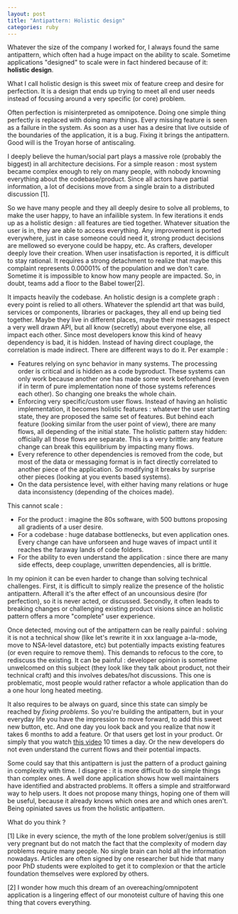 ```yaml
---
layout: post
title: "Antipattern: Holistic design"
categories: ruby
---
```


Whatever the size of the company I worked for, I always found the same antipattern, which often had a huge impact on the ability to scale. Sometime applications "designed" to scale were in fact hindered because of it: **holistic design**.

What I call holistic design is this sweet mix of feature creep and desire for perfection. It is a design that ends up trying to meet all end user needs instead of focusing  around a very specific (or core) problem.

Often perfection is misinterpreted as omnipotence. Doing one simple thing perfectly is replaced with doing many things. Every missing feature is seen as a failure in the system. As soon as a user has a desire that live outside of the boundaries of the application, it is a bug. Fixing it brings the antipattern. Good will is the Troyan horse of antiscaling.

I deeply believe the human/social part plays a massive role (probably the biggest) in all architecture decisions. For a simple reason : most system became complex enough to rely on many people, with nobody knowning everything about the codebase/product. Since all actors have partial information, a lot of decisions move from a single brain to a distributed discussion [1].

So we have many people and they all deeply desire to solve all problems, to make the user happy, to have an infailible system. In few iterations it ends up as a holistic design : all features are tied together. Whatever situation the user is in, they are able to access everything. Any improvement is ported everywhere, just in case someone could need it, strong product decisions are mellowed so everyone could be happy, etc. As crafters, developer deeply love their creation. When user insatisfaction is reported,  it is difficult to stay rational. It requires a strong detachment to realize that maybe this complaint represents 0.00001% of the population and we don't care. Sometime it is impossible to know how many people are impacted. So, in doubt, teams add a floor to the Babel tower[2].

It impacts heavily the codebase. An holistic design is a complete graph : every point is relied to all others. Whatever the splendid art that was build, services or components, libraries or packages, they all end up being tied together. Maybe they live in different places, maybe their messages respect a very well drawn API, but all know (secretly) about everyone else, all impact each other. Since most developers know this kind of heavy dependency is bad, it is hidden. Instead of having direct couplage, the correlation is made indirect. There are different ways to do it. Per example :
- Features relying on sync behavior in many systems. The processing order is critical and is hidden as a code byproduct. These systems can only work because another one has made some work beforehand (even if in term of pure implementation none of those systems references each other). So changing one breaks the whole chain.
- Enforcing very specific/custom user flows. Instead of having an holistic implementation, it becomes holistic features : whatever the user starting state, they are proposed the same set of features. But behind each feature (looking similar from the user point of view), there are many flows, all depending of the initial state. The holistic pattern stay hidden: officially all those flows are separate. This is a very brittle: any feature change can break this equilibrium by impacting many flows.
- Every reference to other dependencies is removed from the code, but most of the data or messaging format is in fact directly correlated to another piece of the application. So modifying it breaks by surprise other pieces (looking at you events based systems).
- On the data persistence level, with either having many relations or huge data inconsistency (depending of the choices made).

This cannot scale :
- For the product  : imagine the 80s software, with 500 buttons proposing all gradients of a user desire.
- For a codebase : huge database bottlenecks, but even application ones. Every change can have unforseen and huge waves of impact until it reaches the faraway lands of code folders.
- For the ability to even understand the application : since there are many side effects, deep couplage, unwritten dependencies, all is brittle.

In my opinion it can be even harder to change than solving technical challenges. First, it is difficult to simply realize the presence of the holistic antipattern. Afterall it's the after effect of an uncounsious desire (for perfection), so it is never acted, or discussed. Secondly, it often leads to breaking changes or challenging existing product visions since an holistic pattern offers a more "complete" user experience.

Once detected, moving out of the antipattern can be really painful : solving it is not a technical show (like let's rewrite it in xxx language a-la-mode, move to NSA-level datastore, etc) but potentially impacts existing features (or even require to remove them). This demands to refocus to the core, to rediscuss the existing. It can be painful : developer opinion is sometime unwelcomed on this subject (they look like they talk about product, not their technical craft) and this involves debates/hot discussions. This one is problematic, most people would rather refactor a whole application than do a one hour long heated meeting.

It also requires to be always on guard, since this state can simply be reached by *fixing problems*. So you're building the antipattern, but in your everyday life you have the impression to move forward, to add this sweet new button, etc. And one day you look back and you realize that now it takes 6 months to add a feature. Or that users get lost in your product. Or simply that you watch [this video](https://www.youtube.com/watch?v=y8OnoxKotPQ) 10 times a day. Or the new developers do not even understand the current flows and their potential impacts.

Some could say that this antipattern is just the pattern of a product gaining in complexity with time. I disagree : it is more difficult to do simple things than complex ones. A well done application shows how well maintainers have identified and abstracted problems. It offers a simple and straitforward way to help users. It does not propose many things, hoping one of them will be useful, because it already knows which ones are and which ones aren't. Being opiniated saves us from the holistic antipattern.

What do you think ?

[1] Like in every science, the myth of the lone problem solver/genius is still very pregnant but do not match the fact that the complexity of modern day problems require many people. No single brain can hold all the information nowadays. Articles are often signed by one researcher but hide that many poor PhD students were exploited to get it to complexion or that the article foundation themselves were explored by others.

[2] I wonder how much this dream of an overeaching/omnipotent application is a lingering effect of our monoteist culture of having this one thing that covers everything.
